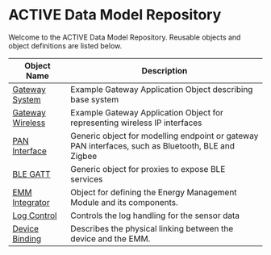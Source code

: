 # ACTIVE Data Model Repository

Welcome to the ACTIVE Data Model Repository. Reusable objects and object definitions are listed below.

Object Name | Description
------------|-------------
[Gateway System](Gateway_System/index.html) | Example Gateway Application Object describing base system
[Gateway Wireless](Gateway_Wireless/index.html) | Example Gateway Application Object for representing wireless IP interfaces
[PAN Interface](PAN_Interface/index.html) | Generic object for modelling endpoint or gateway PAN interfaces, such as Bluetooth, BLE and Zigbee
[BLE GATT](BLE_GATT/index.html) | Generic object for proxies to expose BLE services
[EMM Integrator](EMM_Integrator/index.html) | Object for defining the Energy Management Module and its components.
[Log Control](Log_Control/index.html) | Controls the log handling for the sensor data
[Device Binding](DeviceBinding/index.html) | Describes the physical linking between the device and the EMM.
